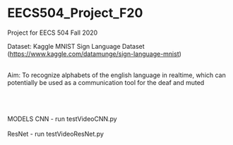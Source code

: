 # EECS504_Project_F20
Project for EECS 504 Fall 2020

Dataset: Kaggle MNIST Sign Language Dataset (https://www.kaggle.com/datamunge/sign-language-mnist) <br />

<br />Aim: To recognize alphabets of the english language in realtime, which can potentially be used as a communication tool for the deaf and muted

<br /><br /><br />MODELS 
  CNN - run testVideoCNN.py <br />
  <br />ResNet - run testVideoResNet.py
